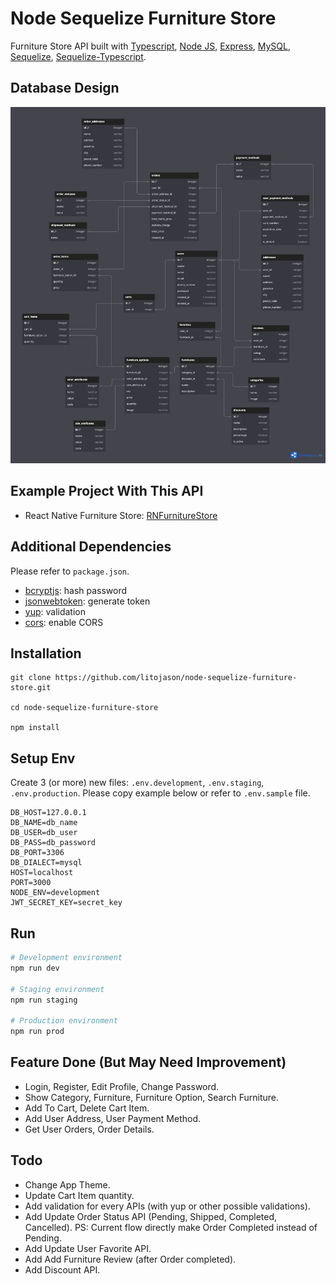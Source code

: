 # Node Sequelize Furniture Store

Furniture Store API built with [Typescript](https://www.typescriptlang.org/), [Node JS](https://nodejs.org/en), [Express](https://expressjs.com/), [MySQL](https://www.mysql.com/), [Sequelize](https://sequelize.org/), [Sequelize-Typescript](https://www.npmjs.com/package/sequelize-typescript).

## Database Design

<img src="/src/assets/furniture-store-db-diagram.png">

## Example Project With This API

- React Native Furniture Store: [RNFurnitureStore](https://github.com/litojason/RNFurnitureStore)

## Additional Dependencies

Please refer to `package.json`.

- [bcryptjs](https://www.npmjs.com/package/bcryptjs): hash password
- [jsonwebtoken](https://www.npmjs.com/package/jsonwebtoken): generate token
- [yup](https://www.npmjs.com/package/yup): validation
- [cors](https://www.npmjs.com/package/cors): enable CORS

## Installation

    git clone https://github.com/litojason/node-sequelize-furniture-store.git

    cd node-sequelize-furniture-store

    npm install

## Setup Env

Create 3 (or more) new files: `.env.development`, `.env.staging`, `.env.production`. Please copy example below or refer to `.env.sample` file.

    DB_HOST=127.0.0.1
    DB_NAME=db_name
    DB_USER=db_user
    DB_PASS=db_password
    DB_PORT=3306
    DB_DIALECT=mysql
    HOST=localhost
    PORT=3000
    NODE_ENV=development
    JWT_SECRET_KEY=secret_key

## Run

```bash
# Development environment
npm run dev

# Staging environment
npm run staging

# Production environment
npm run prod
```

## Feature Done (But May Need Improvement)

- Login, Register, Edit Profile, Change Password.
- Show Category, Furniture, Furniture Option, Search Furniture.
- Add To Cart, Delete Cart Item.
- Add User Address, User Payment Method.
- Get User Orders, Order Details.

## Todo

- Change App Theme.
- Update Cart Item quantity.
- Add validation for every APIs (with yup or other possible validations).
- Add Update Order Status API (Pending, Shipped, Completed, Cancelled). PS: Current flow directly make Order Completed instead of Pending.
- Add Update User Favorite API.
- Add Add Furniture Review (after Order completed).
- Add Discount API.
